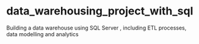 # data_warehousing_project_with_sql
Building a data warehouse using SQL Server , including ETL processes, data modelling and analytics
